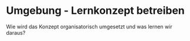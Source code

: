 # Umgebung - Lernkonzept betreiben

Wie wird das Konzept organisatorisch umgesetzt und was lernen wir daraus?

